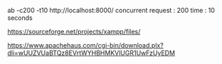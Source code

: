 ab -c200 -t10 http://localhost:8000/
concurrent request : 200
time : 10 seconds

https://sourceforge.net/projects/xampp/files/

https://www.apachehaus.com/cgi-bin/download.plx?dli=wUUZVUaBTQz8EVrtWYHBHMKVlUGR1UwFzUyEDM